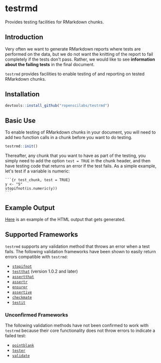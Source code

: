 # testrmd

Provides testing facilities for RMarkdown chunks.

## Introduction

Very often we want to generate RMarkdown reports where tests are performed on
the data, but we do not want the knitting of the report to fail completely 
if the tests don't pass. Rather, we would like to see **information about the
failing tests** in the final document.

`testrmd` provides facilities to enable testing of and reporting on tested
RMarkdown chunks.

## Installation

```r
devtools::install_github("ropenscilabs/testrmd")
```

## Basic Use

To enable testing of RMarkdown chunks in your document, you will need to add
two function calls in a chunk before you want to do testing.

```r
testrmd::init()
```

Thereafter, any chunk that you want to have as part of the testing, you simply
need to add the option `test = TRUE` in the chunk header, and then have testing code
that returns an error if the test fails. As a simple example, let's test if
a variable is numeric:

    ```{r test_chunk, test = TRUE}
    y <- "5"
    stopifnot(is.numeric(y))
    ```

## Example Output

[Here](https://ropenscilabs.github.io/testrmd/cranlogs.html) is an example of the HTML output that gets generated.

## Supported Frameworks

`testrmd` supports any validation method that throws an error when a test fails. The following validation frameworks have been shown to easily return errors compatible with `testrmd`:

* [`stopifnot`](https://stat.ethz.ch/R-manual/R-devel/library/base/html/stopifnot.html)
* [`testthat`](https://github.com/hadley/testthat) (version 1.0.2 and later)
* [`assertthat`](https://github.com/hadley/assertthat)
* [`assertr`](https://github.com/ropensci/assertr)
* [`ensurer`](https://github.com/smbache/ensure)
* [`assertive`](https://bitbucket.org/richierocks/assertive)
* [`checkmate`](https://github.com/mllg/checkmate)
* [`testit`](https://github.com/yihui/testit)

### Unconfirmed Frameworks

The following validation methods have not been confirmed to work with `testrmd` because their core functionality does not throw errors to indicate a failed test:

* [`pointblank`](https://github.com/rich-iannone/pointblank)
* [`tester`](https://github.com/gastonstat/tester)
* [`validate`](https://github.com/data-cleaning/validate)

